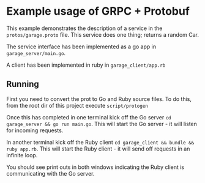 # Example usage of GRPC + Protobuf
This example demonstrates the description of a service in the `protos/garage.proto` file. This service does one thing; returns a random Car.

The service interface has been implemented as a go app in `garage_server/main.go`.

A client has been implemented in ruby in `garage_client/app.rb`

## Running
First you need to convert the prot to Go and Ruby source files. To do this, from the root dir of this project execute `script/protogen`

Once this has completed in one terminal kick off the Go server `cd garage_server && go run main.go`. This will start the Go server - it will listen for incoming requests.

In another terminal kick off the Ruby client `cd garage_client && bundle && ruby app.rb`. This will start the Ruby client - it will send off requests in an infinite loop.

You should see print outs in both windows indicating the Ruby client is communicating with the Go server.
